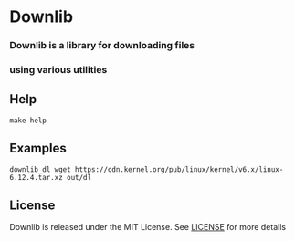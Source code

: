 # Downlib

### Downlib is a library for downloading files
### using various utilities

## Help

```
make help
```

## Examples

```
downlib_dl wget https://cdn.kernel.org/pub/linux/kernel/v6.x/linux-6.12.4.tar.xz out/dl
```

## License
Downlib is released under the MIT License. See [LICENSE](LICENSE.md) for more details
